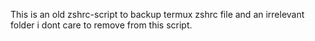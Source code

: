 This is an old zshrc-script to backup termux zshrc file and an irrelevant folder i dont care to remove from this script.

